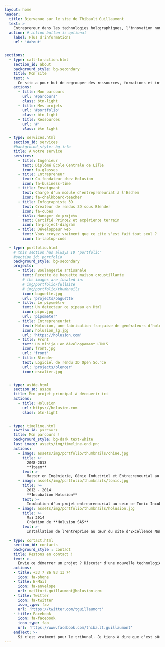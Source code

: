 ```yaml
---
layout: home
header:
  title: Bienvenue sur le site de Thibault Guillaumont
  text: >
    Entrepreneur dans les technologies holographiques, l'innovation numérique, le DIY
  action: # action button is optional
    label: Plus d'informations
    url: '#about'


sections:
  - type: call-to-action.html
    section_id: about
    background_style: bg-secondary
    title: Mon site
    text: >
      Ce site a pour but de regrouper des ressources, formations et informations personnelles sur mon parcours.<br/>
    actions:
      - title: Mon parcours
        url: '#parcours'
        class: btn-light
      - title: Mes projets
        url: '#portfolio'
        class: btn-light
      - title: Ressources
        url: '#'
        class: btn-light        

  - type: services.html
    section_id: services
    #background_style: bg-info
    title: A votre service
    services:
      - title: Ingénieur
        text: Diplômé École Centrale de Lille
        icon: fa-glasses
      - title: Entrepreneur
        text: Co-fondateur chez Holusion
        icon: fa-business-time
      - title: Enseignant
        text: Chargé d'un module d'entrepreneuriat à l'Esdhem
        icon: fa-chalkboard-teacher
      - title: Infographiste 3D
        text: Créateur de rendus 3D sous Blender
        icon: fa-cubes
      - title: Manager de projets
        text: Certifié Prince2 et expérience terrain
        icon: fa-project-diagram
      - title: Développeur web
        text: Vous croyez vraiment que ce site s'est fait tout seul ?
        icon: fa-laptop-code        

  - type: portfolio.html
    # this section has always ID 'portfolio'
    #section_id: portfolio
    background_style: bg-secondary
    projects:
      - title: Boulangerie artisanale
        text: Recette de baguette maison croustillante
        # the images are located in:
        # img/portfolio/fullsize
        # img/portfolio/thumbnails
        icon: baguette.jpg
        url: 'projects/baguette'
      - title: Le pipomètre
        text: Un detecteur de pipeau en Html
        icon: pipo.jpg
        url: 'pipometer'
      - title: Entrepreneuriat
        text: Holusion, une fabrication française de générateurs d'hologrammes.
        icon: holusion_lg.jpg
        url: 'https://holusion.com'
      - title: Front
        text: Un minijeu en développement HTML5.
        icon: front.jpg
        url: 'front'
      - title: Blender
        text: Logiciel de rendu 3D Open Source
        url: 'projects/blender'
        icon: escalier.jpg


  - type: aside.html
    section_id: aside
    title: Mon projet principal à découvrir ici
    actions:
      - title: Holusion
        url: https://holusion.com
        class: btn-light


  - type: timeline.html
    section_id: parcours
    title: Mon parcours !
    background_style: bg-dark text-white
    last_image: assets/img/timeline-end.png
    actions:
      - image: assets/img/portfolio/thumbnails/chine.jpg
        title: >+
          2008-2013
          **Iteem**
        text: >-
          Master en Ingénierie, Génie Industriel et Entrepreneurial au sein de l'Ecole Centrale de Lille et de Skema Business School
      - image: assets/img/portfolio/thumbnails/tonic.jpg
        title: >+
          2012 - 2014
          **Incubation Holusion**
        text: >-
          Incubation d'un projet entrepreneurial au sein de Tonic Incubation
      - image: assets/img/portfolio/thumbnails/holusion.jpg
        title: >+
          Mai 2014
          Création de **Holusion SAS**
        text: >-
          Installation de l'entreprise au cœur du site d'Excellence Numérique de la Plaine Images à Tourcoing        

  - type: contact.html
    section_id: contacts
    background_style : contact
    title: Restons en contact !
    text: >-
      Envie de démarrer un projet ? Discuter d'une nouvelle technologie ? M'assigner devant un tribunal ?
    actions:
    - title: +33 7 86 93 13 74
      icon: fa-phone
    - title: E-Mail
      icon: fa-envelope
      url: mailto:t.guillaumont@holusion.com
    - title: Twitter
      icon: fa-twitter
      icon_type: fab
      url: 'https://twitter.com/tguillaumont'
    - title: Facebook
      icon: fa-facebook
      icon_type: fab
      url: 'https://www.facebook.com/thibault.guillaumont'
    endText: >-
      Si c'est vraiment pour le tribunal. Je tiens à dire que c'est sûrement mon jumeau maléfique que vous cherchez en vrai.
---
```

